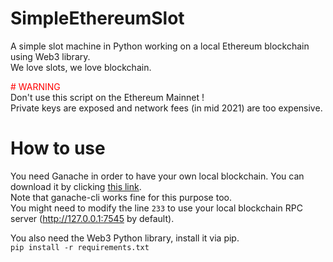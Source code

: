 # SimpleEthereumSlot
A simple slot machine in Python working on a local Ethereum blockchain using Web3 library.   
We love slots, we love blockchain.  

<span style="color:red"># WARNING</span>   
Don't use this script on the Ethereum Mainnet !  
Private keys are exposed and network fees (in mid 2021) are too expensive.

# How to use
You need Ganache in order to have your own local blockchain. You can download it by clicking [this link](https://www.trufflesuite.com/ganache).  
Note that ganache-cli works fine for this purpose too.  
You might need to modify the line ```233``` to use your local blockchain RPC server (http://127.0.0.1:7545 by default).

You also need the Web3 Python library, install it via pip.\
```pip install -r requirements.txt```
